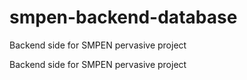 # smpen-backend-database
Backend side for SMPEN pervasive project

Backend side for SMPEN pervasive project
